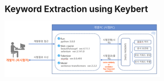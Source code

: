 # Keyword Extraction using Keybert

![struct](./figure/struct.PNG)

<!-- <p align="center">
 <img src = "./figure/struct.png">
</p> -->